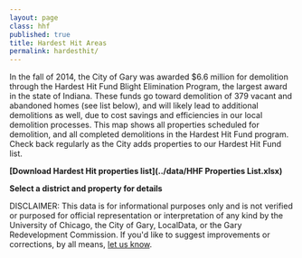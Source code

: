 ```yaml
---
layout: page
class: hhf
published: true
title: Hardest Hit Areas
permalink: hardesthit/
---
```


In the fall of 2014, the City of Gary was awarded $6.6 million for demolition through the Hardest Hit Fund Blight Elimination Program, the largest award in the state of Indiana. These funds go toward demolition of 379 vacant and abandoned homes (see list below), and will likely lead to additional demolitions as well, due to cost savings and efficiencies in our local demolition processes. This map shows all properties scheduled for demolition, and all completed demolitions in the Hardest Hit Fund program. Check back regularly as the City adds properties to our Hardest Hit Fund list.

**[Download Hardest Hit properties list](../data/HHF Properties List.xlsx)**

<link rel="stylesheet" href="../css/leaflet.css">
<link rel="stylesheet" href="../css/leaflet.label.css">
<div class="hardest-hit-container">
  <div id="map-top"><strong>Select a district and property for details</strong></div>
  <div id="map"></div>
  <div id="info"></div>
</div>
<p>DISCLAIMER: This data is for informational purposes only and is not verified or purposed for official representation or interpretation of any kind by the University of Chicago, the City of Gary, LocalData, or the Gary Redevelopment Commission.  If you'd like to suggest improvements or corrections, by all means, <a href="../about">let us know</a>.</p>
<script src="../js/accounting.min.js"></script>
<script src="../js/leaflet.js"></script>
<script src="../js/leaflet.label.js"></script>
<script src="../js/map.js"></script>

